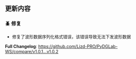 ## 更新内容

[//]: # (### 💡 新特性)

### 🪲 修复

- 修复了波形数据序列化格式错误，该错误导致无法下发波形数据

**Full Changelog**: https://github.com/Ljzd-PRO/PyDGLab-WS/compare/v1.0.1...v1.0.2